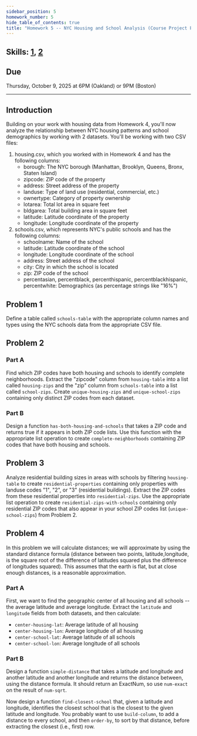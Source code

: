 ```yaml
---
sidebar_position: 5
homework_number: 5
hide_table_of_contents: true
title: "Homework 5 -- NYC Housing and School Analysis (Course Project Part 2)"
---
```



## Skills: [1](/skills/#(1)), [2](/skills/#(2))

## Due
Thursday, October 9, 2025 at 6PM (Oakland) or 9PM (Boston)

---
## Introduction
Building on your work with housing data from Homework 4, you'll now analyze the relationship between NYC housing patterns and school demographics by working with 2 datasets.
You'll be working with two CSV files:
1. housing.csv, which you worked with in Homework 4 and has the following columns:
   - borough: The NYC borough (Manhattan, Brooklyn, Queens, Bronx, Staten Island)
   - zipcode: ZIP code of the property
   - address: Street address of the property
   - landuse: Type of land use (residential, commercial, etc.)
   - ownertype: Category of property ownership
   - lotarea: Total lot area in square feet
   - bldgarea: Total building area in square feet
   - latitude: Latitude coordinate of the property
   - longitude: Longitude coordinate of the property
2. schools.csv, which represents NYC's public schools and has the following columns:
    - schoolname: Name of the school
    - latitude: Latitude coordinate of the school
    - longitude: Longitude coordinate of the school
    - address: Street address of the school
    - city: City in which the school is located
    - zip: ZIP code of the school
    - percentasian, percentblack, percenthispanic, percentblackhispanic, percentwhite: Demographics (as percentage strings like "16%")

## Problem 1
Define a table called `schools-table` with the appropriate column names and types using the NYC schools data from the appropriate CSV file.

## Problem 2
### Part A
Find which ZIP codes have both housing and schools to identify complete neighborhoods. Extract the "zipcode" column from `housing-table` into a list called `housing-zips` and the "zip" column from `schools-table` into a list called `school-zips`. Create `unique-housing-zips` and `unique-school-zips` containing only distinct ZIP codes from each dataset.
### Part B
Design a function `has-both-housing-and-schools` that takes a ZIP code and returns true if it appears in both ZIP code lists. Use this function with the appropriate list operation to create `complete-neighborhoods` containing ZIP codes that have both housing and schools.

## Problem 3
Analyze residential building sizes in areas with schools by filtering `housing-table` to create `residential-properties` containing only properties with landuse codes "1", "2", or "3" (residential buildings). Extract the ZIP codes from these residential properties into `residential-zips`. Use the appropriate list operation to create `residential-zips-with-schools` containing only residential ZIP codes that also appear in your school ZIP codes list (`unique-school-zips`) from Problem 2.

## Problem 4
In this problem we will calculate distances; we will approximate by using the
standard distance formula (distance between two points, latitude,longitude, is
the square root of the difference of latitudes squared plus the difference of
longitudes squared). This assumes that the earth is flat, but at close enough
distances, is a reasonable approximation.

### Part A

First, we want to find the geographic center of all housing and all schools -- the average
latitude and average longitude. Extract the `latitude` and `longitude` fields from both
datasets, and then calculate:

- `center-housing-lat`: Average latitude of all housing
- `center-housing-lon`: Average longitude of all housing
- `center-school-lat`: Average latitude of all schools
- `center-school-lon`: Average longitude of all schools

### Part B
Design a function `simple-distance` that takes a latitude and longitude and another latitude and another longitude and returns the distance between, using the distance formula. It should return an ExactNum, so use `num-exact` on the result of `num-sqrt`.

Now design a function `find-closest-school` that, given a latitude and
longitude, identifies the closest school that is the closest to the given
latitude and longitude. You probably want to use `build-column`, to add a
distance to every school, and then `order-by`, to sort by that distance, before
extracting the closest (i.e., first) row.
